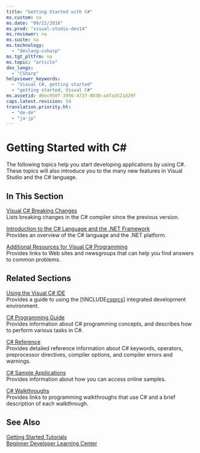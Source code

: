 ```yaml
---
title: "Getting Started with C#"
ms.custom: na
ms.date: "09/22/2016"
ms.prod: "visual-studio-dev14"
ms.reviewer: na
ms.suite: na
ms.technology: 
  - "devlang-csharp"
ms.tgt_pltfrm: na
ms.topic: "article"
dev_langs: 
  - "CSharp"
helpviewer_keywords: 
  - "Visual C#, getting started"
  - "getting started, Visual C#"
ms.assetid: d6ec050f-3956-4737-8030-a4fa3521d29f
caps.latest.revision: 54
translation.priority.ht: 
  - "de-de"
  - "ja-jp"
---
```

# Getting Started with C#
The following topics help you start developing applications by using C#. These topics will also introduce you to the many new features in Visual Studio and the C# language.  
  
## In This Section  
 [Visual C# Breaking Changes](../vs140/visual-csharp-breaking-changes-in-visual-studio-2013.md)  
 Lists breaking changes in the C# compiler since the previous version.  
  
 [Introduction to the C# Language and the .NET Framework](../vs140/introduction-to-the-csharp-language-and-the-.net-framework.md)  
 Provides an overview of the C# language and the .NET platform.  
  
 [Additional Resources for Visual C# Programming](../vs140/additional-resources-for-visual-csharp-programmers.md)  
 Provides links to Web sites and newsgroups that can help you find answers to common problems.  
  
## Related Sections  
 [Using the Visual C# IDE](../vs140/using-the-visual-studio-development-environment-for-csharp.md)  
 Provides a guide to using the [!INCLUDE[csprcs](../vs140/includes/csprcs_md.md)] integrated development environment.  
  
 [C# Programming Guide](../vs140/csharp-programming-guide.md)  
 Provides information about C# programming concepts, and describes how to perform various tasks in C#.  
  
 [C# Reference](../vs140/csharp-reference.md)  
 Provides detailed reference information about C# keywords, operators, preprocessor directives, compiler options, and compiler errors and warnings.  
  
 [C# Sample Applications](../vs140/visual-studio-samples.md)  
 Provides information about how you can access online samples.  
  
 [C# Walkthroughs](../vs140/csharp-walkthroughs.md)  
 Provides links to programming walkthroughs that use C# and a brief description of each walkthrough.  
  
## See Also  
 [Getting Started Tutorials](../vs140/getting-started-with-visual-csharp-and-visual-basic.md)   
 [Beginner Developer Learning Center](http://go.microsoft.com/fwlink/?LinkId=123826)